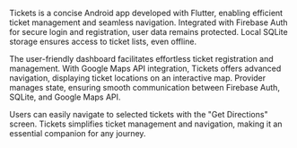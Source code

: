 Tickets is a concise Android app developed with Flutter, enabling efficient ticket management and seamless navigation. Integrated with Firebase Auth for secure login and registration, user data remains protected. Local SQLite storage ensures access to ticket lists, even offline.

The user-friendly dashboard facilitates effortless ticket registration and management. With Google Maps API integration, Tickets offers advanced navigation, displaying ticket locations on an interactive map. Provider manages state, ensuring smooth communication between Firebase Auth, SQLite, and Google Maps API.

Users can easily navigate to selected tickets with the "Get Directions" screen. Tickets simplifies ticket management and navigation, making it an essential companion for any journey.
